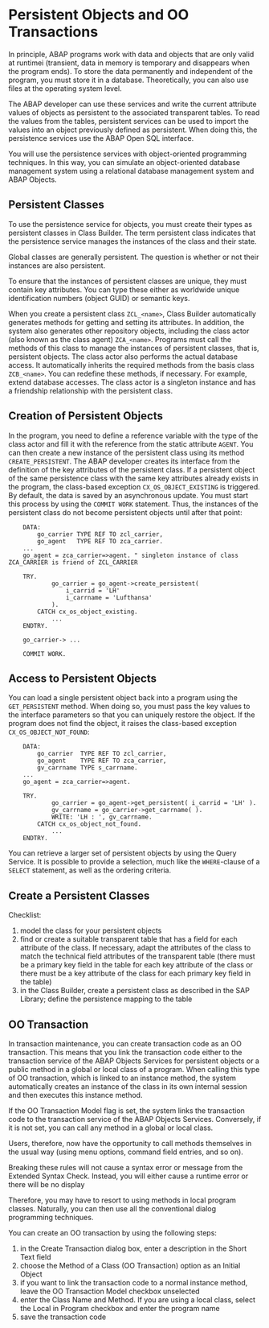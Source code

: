 # Persistent Objects and OO Transactions

In principle, ABAP programs work with data and objects that are only valid at runtimei (transient, data in memory is temporary and disappears when the program ends). To store the data permanently and independent of the program, you must store it in a database. Theoretically, you can also use files at the operating system level.

Тhe ABAP developer can use these services and write the current attribute values of objects as persistent to the associated transparent tables. To read the values from the tables, persistent services can be used to import the values into an object previously defined as persistent. When doing this, the persistence services use the ABAP Open SQL interface.

You will use the persistence services with object-oriented programming techniques. In this way, you can simulate an object-oriented database management system using a relational database management system and ABAP Objects.

## Persistent Classes

To use the persistence service for objects, you must create their types as persistent classes in Class Builder. The term persistent class indicates that the persistence service manages the instances of the class and their state.

Global classes are generally persistent. The question is whether or not their instances are also persistent.

To ensure that the instances of persistent classes are unique, they must contain key attributes. You can type these either as worldwide unique identification numbers (object GUID) or semantic keys.

When you create a persistent class `ZCL_<name>`, Class Builder automatically generates methods for getting and setting its attributes. In addition, the system also generates other repository objects, including the class actor (also known as the class agent) `ZCA_<name>`. Programs must call the methods of this class to manage the instances of persistent classes, that is, persistent objects. The class actor also performs the actual database access. It automatically inherits the required methods from the basis class `ZCB_<name>`. You can redefine these methods, if necessary. For example, extend database accesses. The class actor is a singleton instance and has a friendship relationship with the persistent class.

## Creation of Persistent Objects

In the program, you need to define a reference variable with the type of the class actor and fill it with the reference from the static attribute `AGENT`. You can then create a new instance of the persistent class using its method `CREATE_PERSISTENT`. The ABAP developer creates its interface from the definition of the key attributes of the persistent class. If a persistent object of the same persistence class with the same key attributes already exists in the program, the class-based exception `CX_OS_OBJECT_EXISTING` is triggered. By default, the data is saved by an asynchronous update. You must start this process by using the `COMMIT WORK` statement. Thus, the instances of the persistent class do not become persistent objects until after that point:
```ABAP
	DATA:
		go_carrier TYPE REF TO zcl_carrier,
		go_agent   TYPE REF TO zca_carrier.
	...
	go_agent = zca_carrier=>agent. " singleton instance of class ZCA_CARRIER is friend of ZCL_CARRIER

	TRY.
			go_carrier = go_agent->create_persistent(
				i_carrid = 'LH'
				i_carrname = 'Lufthansa'
			).
		CATCH cx_os_object_existing.
			...
	ENDTRY.
	
	go_carrier-> ...

	COMMIT WORK.
```

## Access to Persistent Objects

You can load a single persistent object back into a program using the `GET_PERSISTENT` method. When doing so, you must pass the key values to the interface parameters so that you can uniquely restore the object. If the program does not find the object, it raises the class-based exception `CX_OS_OBJECT_NOT_FOUND`:
```ABAP
	DATA:
		go_carrier  TYPE REF TO zcl_carrier,
		go_agent    TYPE REF TO zca_carrier,
		gv_carrname TYPE s_carrname.
	...
	go_agent = zca_carrier=>agent.
	
	TRY.
			go_carrier = go_agent->get_persistent( i_carrid = 'LH' ).
			gv_carrname = go_carrier->get_carrname( ).
			WRITE: 'LH : ', gv_carrname.
		CATCH cx_os_object_not_found.
			...
	ENDTRY.
```

You can retrieve a larger set of persistent objects by using the Query Service. It is possible to provide a selection, much like the `WHERE`-clause of a `SELECT` statement, as well as the ordering criteria.

## Create a Persistent Classes

Checklist:
1. model the class for your persistent objects
2. find or create a suitable transparent table that has a field for each attribute of the class. If necessary, adapt the attributes of the class to match the technical field attributes of the transparent table (there must be a primary key field in the table for each key attribute of the class or there must be a key attribute of the class for each primary key field in the table)
3. in the Class Builder, create a persistent class as described in the SAP Library; define the persistence mapping to the table

## OO Transaction

In transaction maintenance, you can create transaction code as an OO transaction. This means that you link the transaction code either to the transaction service of the ABAP Objects Services for persistent objects or a public method in a global or local class of a program. When calling this type of OO transaction, which is linked to an instance method, the system automatically creates an instance of the class in its own internal session and then executes this instance method.

If the OO Transaction Model flag is set, the system links the transaction code to the transaction service of the ABAP Objects Services. Conversely, if it is not set, you can call any method in a global or local class.

Users, therefore, now have the opportunity to call methods themselves in the usual way (using menu options, command field entries, and so on).

Breaking these rules will not cause a syntax error or message from the Extended Syntax Check. Instead, you will either cause a runtime error or there will be no display

Therefore, you may have to resort to using methods in local program classes. Naturally, you can then use all the conventional dialog programming techniques.

You can create an OO transaction by using the following steps:
1. in the Create Transaction dialog box, enter a description in the Short Text field
2. choose the Method of a Class (OO Transaction) option as an Initial Object
3. if you want to link the transaction code to a normal instance method, leave the OO Transaction Model checkbox unselected
4. enter the Class Name and Method. If you are using a local class, select the Local in Program checkbox and enter the program name
5. save the transaction code
